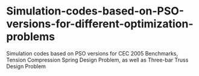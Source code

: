# Simulation-codes-based-on-PSO-versions-for-different-optimization-problems
Simulation codes based on PSO versions for CEC 2005 Benchmarks, Tension Compression Spring Design Problem, as well as Three-bar Truss Design Problem
